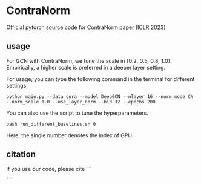 # ContraNorm 
Official pytorch source code for ContraNorm [paper](https://openreview.net/pdf?id=SM7XkJouWHm) (ICLR 2023)  

## usage
For GCN with ContraNorm, we tune the scale in {0.2, 0.5, 0.8, 1.0}. Empirically, a higher scale is preferred in a deeper layer setting. 

For usage, you can type the following command in the terminal for different settings.
```
python main.py --data cora --model DeepGCN --nlayer 16 --norm_mode CN --norm_scale 1.0 --use_layer_norm --hid 32 --epochs 200
```
You can also use the script to tune the hyperparameters.
```
bash run_different_baselines.sh 0
```
Here, the single number denotes the index of GPU.

## citation
If you use our code, please cite
    ```

    ```
